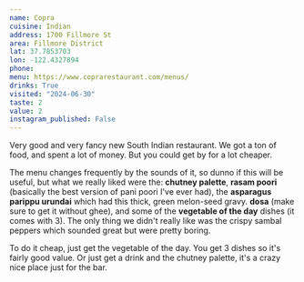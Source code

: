```yaml
---
name: Copra
cuisine: Indian
address: 1700 Fillmore St
area: Fillmore District
lat: 37.7853703
lon: -122.4327894
phone: 
menu: https://www.coprarestaurant.com/menus/
drinks: True
visited: "2024-06-30"
taste: 2
value: 2
instagram_published: False
---
```


Very good and very fancy new South Indian restaurant. We got a ton of food, and spent a lot of money. But you could get by for a lot cheaper. 

The menu changes frequently by the sounds of it, so dunno if this will be useful, but what we really liked were the: **chutney palette**, **rasam poori** (basically the best version of pani poori I've ever had), the **asparagus parippu urundai** which had this thick, green melon-seed gravy. **dosa** (make sure to get it without ghee), and some of the **vegetable of the day** dishes (it comes with 3). The only thing we didn't really like was the crispy sambal peppers which sounded great but were pretty boring.

To do it cheap, just get the vegetable of the day. You get 3 dishes so it's fairly good value. Or just get a drink and the chutney palette, it's a crazy nice place just for the bar.

